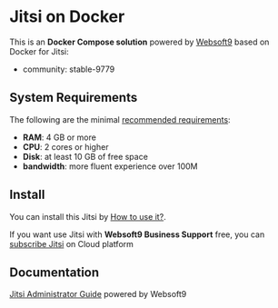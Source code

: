 # Jitsi on Docker  

This is an **Docker Compose solution** powered by [Websoft9](https://www.websoft9.com) based on Docker for Jitsi:


 - community:  stable-9779


## System Requirements

The following are the minimal [recommended requirements](https://jitsi.github.io/handbook/docs/devops-guide/devops-guide-requirements):

* **RAM**: 4 GB or more
* **CPU**: 2 cores or higher
* **Disk**: at least 10 GB of free space
* **bandwidth**: more fluent experience over 100M  

## Install

You can install this Jitsi by [How to use it?](https://github.com/Websoft9/docker-library#how-to-use-it).   

If you want use Jitsi with **Websoft9 Business Support** free, you can [subscribe Jitsi](https://www.websoft9.com/apps) on Cloud platform

## Documentation

[Jitsi Administrator Guide](https://support.websoft9.com/docs/jitsi) powered by Websoft9